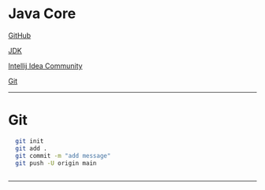 # Java Core
[GitHub]( https://github.com/kaganzorba/Javacore.git)

[JDK](https://www.oracle.com/tr/java/technologies/downloads/#jdk23-windows)
 
[Intellij Idea Community](https://www.jetbrains.com/idea/download/?section=windows)

[Git](https://git-scm.com/downloads)


---
# Git
```sh
  git init
  git add .
  git commit -m "add message"
  git push -U origin main 
  
```
---
